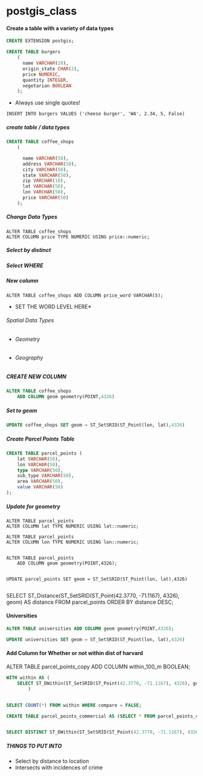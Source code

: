 # postgis_class


#### Create a table with a variety of data types

```SQL
CREATE EXTENSION postgis;
```


```SQL
CREATE TABLE burgers
	(
	  name VARCHAR(20),
	  origin_state CHAR(2),
	  price NUMERIC,
	  quantity INTEGER,
	  vegetarian BOOLEAN
	);

```

* Always use single quotes!

```INSERT INTO burgers VALUES ('cheese burger', 'WA', 2.34, 5, False)```





##### create table / data types

```SQL
CREATE TABLE coffee_shops
	(

	  name VARCHAR(50),
	  address VARCHAR(50),
	  city VARCHAR(50),
	  state VARCHAR(50),
	  zip VARCHAR(10),
	  lat VARCHAR(50),
	  lon VARCHAR(50),
	  price VARCHAR(50)
	);

```

##### Change Data Types

```
ALTER TABLE coffee_shops 
ALTER COLUMN price TYPE NUMERIC USING price::numeric;
```

##### Select by distinct 

##### Select WHERE

##### New column

`ALTER TABLE coffee_shops ADD COLUMN price_word VARCHAR(5);`
* SET THE WORD LEVEL HERE*


###### Spatial Data Types

* ###### Geometry 
* ###### Geography


##### CREATE NEW COLUMN
```SQL
ALTER TABLE coffee_shops
	ADD COLUMN geom geometry(POINT,4326)
```

##### Set to geom

```SQL
UPDATE coffee_shops SET geom = ST_SetSRID(ST_Point(lon, lat),4326)
```
##### Create Parcel Points Table


```SQL
CREATE TABLE parcel_points (
	lat VARCHAR(50),
	lon VARCHAR(50),
	type VARCHAR(50),
	sub_type VARCHAR(50),
	area VARCHAR(50),
	value VARCHAR(50)
);
```


##### Update for geometry 
```
ALTER TABLE parcel_points 
ALTER COLUMN lat TYPE NUMERIC USING lat::numeric;

ALTER TABLE parcel_points 
ALTER COLUMN lon TYPE NUMERIC USING lon::numeric;


ALTER TABLE parcel_points
	ADD COLUMN geom geometry(POINT,4326);


UPDATE parcel_points SET geom = ST_SetSRID(ST_Point(lon, lat),4326)
	
```




SELECT ST_Distance(ST_SetSRID(ST_Point(42.3770, -71.1167), 4326), geom) AS distance FROM parcel_points ORDER BY distance DESC; 

#### Universities 
```SQL
ALTER TABLE universities ADD COLUMN geom geometry(POINT,4326);

UPDATE universities SET geom = ST_SetSRID(ST_Point(lon, lat),4326)
```
#### Add Column for Whether or not within dist of harvard

ALTER TABLE parcel_points_copy ADD COLUMN within_100_m BOOLEAN;


```SQL
WITH within AS (
	SELECT ST_DWithin(ST_SetSRID(ST_Point(42.3770, -71.1167), 4326), geom, ) AS compare FROM parcel_points_copy
		) 


SELECT COUNT(*) FROM within WHERE compare = FALSE;
```

```SQL
CREATE TABLE parcel_points_commercial AS (SELECT * FROM parcel_points_copy WHERE type = 'Commercial);
```

```SQL

SELECT DISTINCT ST_DWithin(ST_SetSRID(ST_Point(42.3770, -71.1167), 4326), geom, 150) AS within_300_m FROM parcel_points_copy;

```

##### THINGS TO PUT INTO

* Select by distance to location
* Intersects with incidences of crime
